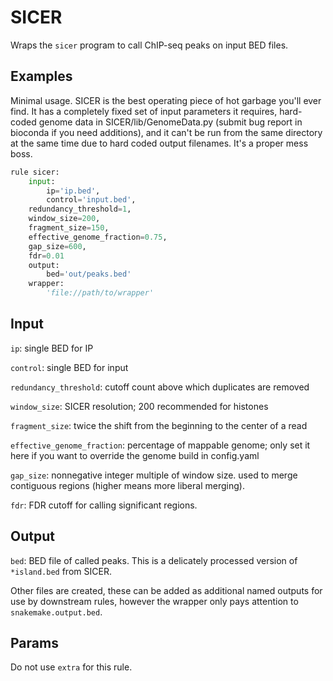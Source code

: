 # SICER

Wraps the `sicer` program to call ChIP-seq peaks on input BED files.

## Examples

Minimal usage. SICER is the best operating piece of hot garbage you'll ever find.
It has a completely fixed set of input parameters it requires, hard-coded genome
data in SICER/lib/GenomeData.py (submit bug report in bioconda if you need
additions), and it can't be run from the same directory at the same time due to
hard coded output filenames. It's a proper mess boss.

```python
rule sicer:
    input:
        ip='ip.bed',
        control='input.bed',
	redundancy_threshold=1,
	window_size=200,
	fragment_size=150,
	effective_genome_fraction=0.75,
	gap_size=600,
	fdr=0.01
    output:
        bed='out/peaks.bed'
    wrapper:
        'file://path/to/wrapper'
```


## Input

`ip`: single BED for IP

`control`: single BED for input

`redundancy_threshold`: cutoff count above which duplicates are removed

`window_size`: SICER resolution; 200 recommended for histones

`fragment_size`: twice the shift from the beginning to the center of a read

`effective_genome_fraction`: percentage of mappable genome; only set it here if you want to override the genome build in config.yaml

`gap_size`: nonnegative integer multiple of window size. used to merge contiguous regions (higher means more liberal merging).

`fdr`: FDR cutoff for calling significant regions.

## Output

`bed`: BED file of called peaks. This is a delicately processed version of `*island.bed` from SICER.

Other files are created, these can be added as additional named outputs for use
by downstream rules, however the wrapper only pays attention to
`snakemake.output.bed`.


## Params
Do not use `extra` for this rule.
